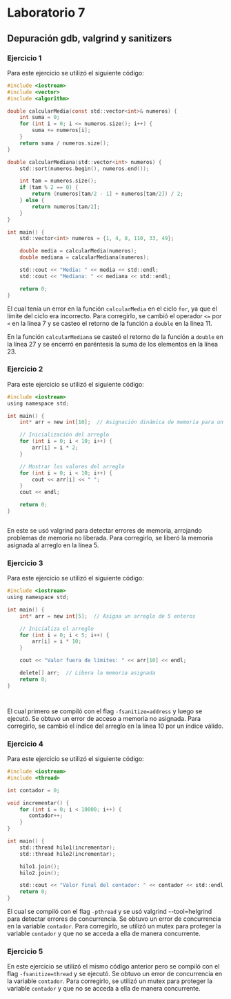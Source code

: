 # Laboratorio 7
## Depuración gdb, valgrind y sanitizers

### Ejercicio 1

Para este ejercicio se utilizó el siguiente código:

```c
#include <iostream>
#include <vector>
#include <algorithm>

double calcularMedia(const std::vector<int>& numeros) {
    int suma = 0;
    for (int i = 0; i <= numeros.size(); i++) {
        suma += numeros[i];
    }
    return suma / numeros.size();
}

double calcularMediana(std::vector<int> numeros) {
    std::sort(numeros.begin(), numeros.end());

    int tam = numeros.size();
    if (tam % 2 == 0) {
        return (numeros[tam/2 - 1] + numeros[tam/2]) / 2;
    } else {
        return numeros[tam/2];
    }
}

int main() {
    std::vector<int> numeros = {1, 4, 8, 110, 33, 49};

    double media = calcularMedia(numeros);
    double mediana = calcularMediana(numeros);

    std::cout << "Media: " << media << std::endl;
    std::cout << "Mediana: " << mediana << std::endl;

    return 0;
}
```

El cual tenía un error en la función `calcularMedia` en el ciclo `for`, ya que el límite del ciclo era incorrecto. Para corregirlo, se cambió el operador `<=` por `<` en la línea 7 y se casteo el retorno de la función a `double` en la línea 11.

En la función `calcularMediana` se casteó el retorno de la función a `double` en la línea 27 y se encerró en paréntesis la suma de los elementos en la línea 23.

### Ejercicio 2

Para este ejercicio se utilizó el siguiente código:

```c
#include <iostream>
using namespace std;

int main() {
    int* arr = new int[10];  // Asignación dinámica de memoria para un arreglo de 10 enteros

    // Inicialización del arreglo
    for (int i = 0; i < 10; i++) {
        arr[i] = i * 2;
    }

    // Mostrar los valores del arreglo
    for (int i = 0; i < 10; i++) {
        cout << arr[i] << " ";
    }
    cout << endl;

    return 0;
}



```

En este se usó valgrind para detectar errores de memoria, arrojando problemas de memoria no liberada. Para corregirlo, se liberó la memoria asignada al arreglo en la línea 5.

### Ejercicio 3

Para este ejercicio se utilizó el siguiente código:

```c
#include <iostream>
using namespace std;

int main() {
    int* arr = new int[5];  // Asigna un arreglo de 5 enteros

    // Inicializa el arreglo
    for (int i = 0; i < 5; i++) {
        arr[i] = i * 10;
    }

    cout << "Valor fuera de límites: " << arr[10] << endl;

    delete[] arr;  // Libera la memoria asignada
    return 0;
}




```

El cual primero se compiló con el flag `-fsanitize=address` y luego se ejecutó. Se obtuvo un error de acceso a memoria no asignada. Para corregirlo, se cambió el índice del arreglo en la línea 10 por un índice válido.

### Ejercicio 4

Para este ejercicio se utilizó el siguiente código:

```c
#include <iostream>
#include <thread>

int contador = 0;

void incrementar() {
    for (int i = 0; i < 10000; i++) {
       contador++;
    }
}

int main() {
    std::thread hilo1(incrementar);
    std::thread hilo2(incrementar);

    hilo1.join();
    hilo2.join();

    std::cout << "Valor final del contador: " << contador << std::endl;
    return 0;
}


```

El cual se compiló con el flag `-pthread` y se usó valgrind --tool=helgrind para detectar errores de concurrencia. Se obtuvo un error de concurrencia en la variable `contador`. Para corregirlo, se utilizó un mutex para proteger la variable `contador` y que no se acceda a ella de manera concurrente.

### Ejercicio 5

En este ejercicio se utilizó el mismo código anterior pero se compiló con el flag `-fsanitize=thread` y se ejecutó. Se obtuvo un error de concurrencia en la variable `contador`. Para corregirlo, se utilizó un mutex para proteger la variable `contador` y que no se acceda a ella de manera concurrente.
